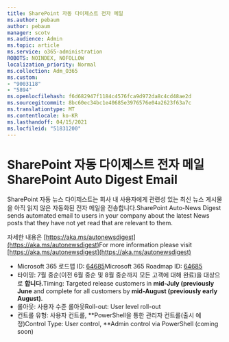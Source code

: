 ```yaml
---
title: SharePoint 자동 다이제스트 전자 메일
ms.author: pebaum
author: pebaum
manager: scotv
ms.audience: Admin
ms.topic: article
ms.service: o365-administration
ROBOTS: NOINDEX, NOFOLLOW
localization_priority: Normal
ms.collection: Adm_O365
ms.custom:
- "9003118"
- "5894"
ms.openlocfilehash: f6d682947f1184c4576fca9d972da8c4cd48ae2d
ms.sourcegitcommit: 8bc60ec34bc1e40685e3976576e04a2623f63a7c
ms.translationtype: MT
ms.contentlocale: ko-KR
ms.lasthandoff: 04/15/2021
ms.locfileid: "51831200"
---
```

# <a name="sharepoint-auto-digest-email"></a><span data-ttu-id="7f464-102">SharePoint 자동 다이제스트 전자 메일</span><span class="sxs-lookup"><span data-stu-id="7f464-102">SharePoint Auto Digest Email</span></span>

<span data-ttu-id="7f464-103">SharePoint 자동 뉴스 다이제스트는 회사 내 사용자에게 관련성 있는 최신 뉴스 게시물을 아직 읽지 않은 자동화된 전자 메일을 전송합니다.</span><span class="sxs-lookup"><span data-stu-id="7f464-103">SharePoint Auto-News Digest sends automated email to users in your company about the latest News posts that they have not yet read that are relevant to them.</span></span>

<span data-ttu-id="7f464-104">자세한 내용은 [https://aka.ms/autonewsdigest](https://aka.ms/autonewsdigest)</span><span class="sxs-lookup"><span data-stu-id="7f464-104">For more information please visit [https://aka.ms/autonewsdigest](https://aka.ms/autonewsdigest)</span></span>

- <span data-ttu-id="7f464-105">Microsoft 365 로드맵 ID:  [64685](https://www.microsoft.com/microsoft-365/roadmap?filters=&featureid=64685)</span><span class="sxs-lookup"><span data-stu-id="7f464-105">Microsoft 365 Roadmap ID:  [64685](https://www.microsoft.com/microsoft-365/roadmap?filters=&featureid=64685)</span></span>
- <span data-ttu-id="7f464-106">타이밍: 7월  중순(이전 6월 중순 및 8월 중순까지 모든 고객에 대해 완료)을 대상으로 **합니다.**</span><span class="sxs-lookup"><span data-stu-id="7f464-106">Timing: Targeted release customers in  **mid-July (previously June**  and complete for all customers by  **mid-August (previously early August)**.</span></span>
- <span data-ttu-id="7f464-107">롤아웃: 사용자 수준 롤아웃</span><span class="sxs-lookup"><span data-stu-id="7f464-107">Roll-out: User level roll-out</span></span>
- <span data-ttu-id="7f464-108">컨트롤 유형: 사용자 컨트롤, \*\*PowerShell을 통한 관리자 컨트롤(출시 예정)</span><span class="sxs-lookup"><span data-stu-id="7f464-108">Control Type: User control,  \*\*Admin control via PowerShell (coming soon)</span></span>
